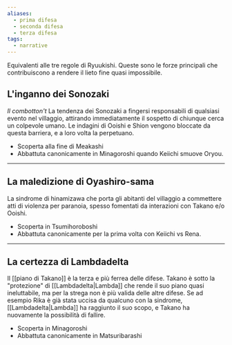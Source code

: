 ```yaml
---
aliases:
  - prima difesa
  - seconda difesa
  - terza difesa
tags:
  - narrative
---
```



Equivalenti alle tre regole di Ryuukishi.
Queste sono le forze principali che contribuiscono a rendere il lieto fine quasi impossibile.

## L'inganno dei Sonozaki
*Il combotton't*
La tendenza dei Sonozaki a fingersi responsabili di qualsiasi evento nel villaggio, attirando immediatamente il sospetto di chiunque cerca un colpevole umano.
Le indagini di Ooishi e Shion vengono bloccate da questa barriera, e a loro volta la perpetuano.
- Scoperta alla fine di Meakashi
- Abbattuta canonicamente in Minagoroshi quando Keiichi smuove Oryou.

---

## La maledizione di Oyashiro-sama
La sindrome di hinamizawa che porta gli abitanti del villaggio a commettere atti di violenza per paranoia, spesso fomentati da interazioni con Takano e/o Ooishi.
- Scoperta in Tsumihoroboshi
- Abbattuta canonicamente per la prima volta con Keiichi vs Rena.


---

## La certezza di Lambdadelta
Il [[piano di Takano]] è la terza e più ferrea delle difese. Takano è sotto la "protezione" di [[Lambdadelta|Lambda]] che rende il suo piano quasi ineluttabile, ma per la strega non è più valida delle altre difese.
Se ad esempio Rika è già stata uccisa da qualcuno con la sindrome, [[Lambdadelta|Lambda]] ha raggiunto il suo scopo, e Takano ha nuovamente la possibilità di fallire.

- Scoperta in Minagoroshi
- Abbattuta canonicamente in Matsuribarashi
